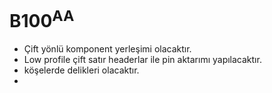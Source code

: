 # B100<sup>AA</sup>

* Çift yönlü komponent yerleşimi olacaktır.
* Low profile çift satır headerlar ile pin aktarımı yapılacaktır.
* köşelerde delikleri olacaktır.
* 
